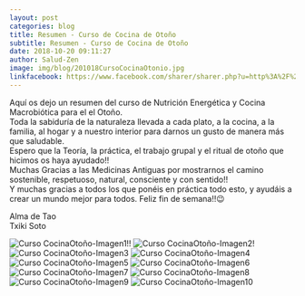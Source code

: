 ```yaml
---
layout: post
categories: blog
title: Resumen - Curso de Cocina de Otoño
subtitle: Resumen - Curso de Cocina de Otoño
date: 2018-10-20 09:11:27
author: Salud-Zen
image: img/blog/201018CursoCocinaOtonio.jpg
linkfacebook: https://www.facebook.com/sharer/sharer.php?u=http%3A%2F%2Fwww.salud-zen.com%2Fblog%2F2018%2F10%2F20%2FCursos-ResumenCocinaOto%C3%B1o.html&amp;src=sdkpreparse
---
```

Aquí os dejo un resumen del curso de Nutrición Energética y Cocina Macrobiótica para el el Otoño.  
Toda la sabiduría de la naturaleza llevada a cada plato, a la cocina, a la familia, al hogar y a nuestro interior para darnos un gusto de manera más que saludable.  
Espero que la Teoría, la práctica, el trabajo grupal y el ritual de otoño que hicimos os haya ayudado!!  
Muchas Gracias a las Medicinas Antiguas por mostrarnos el camino sostenible, respetuoso, natural, consciente y con sentido!!  
Y muchas gracias a todos los que ponéis en práctica todo esto, y ayudáis a crear un mundo mejor para todos.
Feliz fin de semana!!😉  

Alma de Tao  
Txiki Soto

![Curso CocinaOtoño-Imagen1!!][img1]
![Curso CocinaOtoño-Imagen2!][img2]
![Curso CocinaOtoño-Imagen3][img3]
![Curso CocinaOtoño-Imagen4][img4]
![Curso CocinaOtoño-Imagen5][img5]
![Curso CocinaOtoño-Imagen6][img6]
![Curso CocinaOtoño-Imagen7][img7]
![Curso CocinaOtoño-Imagen8][img8]
![Curso CocinaOtoño-Imagen9][img9]
![Curso CocinaOtoño-Imagen10][img10]



[img1]: {{site.url}}{{site.baseurl}}/img/blog/201018CursoCocinaOtonio_1.jpg

[img2]: {{site.url}}{{site.baseurl}}/img/blog/201018CursoCocinaOtonio_2.jpg

[img3]:{{site.url}}{{site.baseurl}}/img/blog/201018CursoCocinaOtonio_3.jpg
[img4]:{{site.url}}{{site.baseurl}}/img/blog/201018CursoCocinaOtonio_4.jpg
[img5]:{{site.url}}{{site.baseurl}}/img/blog/201018CursoCocinaOtonio_5.jpg  
[img6]:{{site.url}}{{site.baseurl}}/img/blog/201018CursoCocinaOtonio_6.jpg
[img7]:{{site.url}}{{site.baseurl}}/img/blog/201018CursoCocinaOtonio_7.jpg
[img8]:{{site.url}}{{site.baseurl}}/img/blog/201018CursoCocinaOtonio_8.jpg
[img9]:{{site.url}}{{site.baseurl}}/img/blog/201018CursoCocinaOtonio_9.jpg
[img10]:{{site.url}}{{site.baseurl}}/img/blog/201018CursoCocinaOtonio_10.jpg
